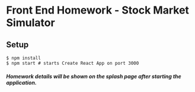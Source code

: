 # Front End Homework - Stock Market Simulator

## Setup
```shell
$ npm install
$ npm start # starts Create React App on port 3000
```

##### Homework details will be shown on the splash page after starting the application.
